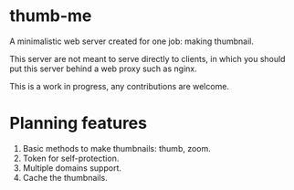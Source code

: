 thumb-me
========

A minimalistic web server created for one job: making thumbnail.

This server are not meant to serve directly to clients, in which you should put this server
behind a web proxy such as nginx.

This is a work in progress, any contributions are welcome.

Planning features
=================

1. Basic methods to make thumbnails: thumb, zoom.
2. Token for self-protection.
3. Multiple domains support.
4. Cache the thumbnails.